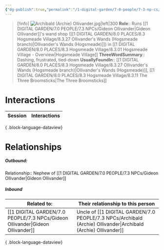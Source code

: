 ```yaml
---
{"dg-publish":true,"permalink":"/1-digital-garden/7-0-people/7-3-np-cs/archibald-archie-ollivander/","tags":["#person","#hogsmeade","#hogsmeade-resident","#shopkeeper"]}
---
```


>[!info] 
>![Archibald (Archie) Ollivander.jpg|left|300](/img/user/1%20DIGITAL%20GARDEN/7.0%20PEOPLE/7.3%20NPCs/Headshots/Archibald%20(Archie)%20Ollivander.jpg)
>**Role**:: Runs [[1 DIGITAL GARDEN/7.0 PEOPLE/7.3 NPCs/Gideon Ollivander\|Gideon Ollivander]]'s wand shop ([[1 DIGITAL GARDEN/8.0 PLACES/8.3 Hogsmeade Village/8.3.27 Ollivander's Wands (Hogsmeade branch)\|Ollivander's Wands (Hogsmeade)]]) in [[1 DIGITAL GARDEN/8.0 PLACES/8.3 Hogsmeade Village/8.3.01 Hogsmeade Village - Overview\|Hogsmeade Village]] 
>**ThreeWordSummary**:: Dashing, frustrated, tied-down
>**UsuallyFoundIn**:: [[1 DIGITAL GARDEN/8.0 PLACES/8.3 Hogsmeade Village/8.3.27 Ollivander's Wands (Hogsmeade branch)\|Ollivander's Wands (Hogsmeade)]], [[1 DIGITAL GARDEN/8.0 PLACES/8.3 Hogsmeade Village/8.3.11 The Three Broomsticks\|The Three Broomsticks]]

# Interactions

| Session | Interactions |
| ------- | ------------ |

{ .block-language-dataview}

# Relationships
##### Outbound:
Relationship:: Nephew of [[1 DIGITAL GARDEN/7.0 PEOPLE/7.3 NPCs/Gideon Ollivander\|Gideon Ollivander]]

##### Inbound
| Related to:                                                                      | Their relationship to this person          |
| -------------------------------------------------------------------------------- | ------------------------------------------ |
| [[1 DIGITAL GARDEN/7.0 PEOPLE/7.3 NPCs/Gideon Ollivander\|Gideon Ollivander]] | Uncle of [[1 DIGITAL GARDEN/7.0 PEOPLE/7.3 NPCs/Archibald (Archie) Ollivander\|Archibald (Archie) Ollivander]] |

{ .block-language-dataview}
